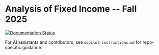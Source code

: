 # Analysis of Fixed Income -- Fall 2025

[![Documentation Status](https://readthedocs.org/projects/fixedincome2025/badge/?version=latest)](https://fixedincome2025.readthedocs.io/)

For AI assistants and contributors, see `copilot-instructions.md` for repo-specific guidance.
